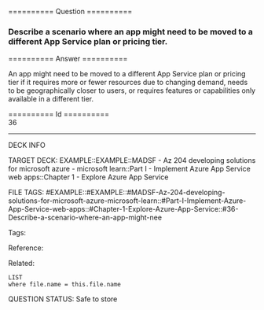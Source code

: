 ========== Question ==========  

### Describe a scenario where an app might need to be moved to a different App Service plan or pricing tier.  

========== Answer ==========  

An app might need to be moved to a different App Service plan or pricing tier if
it requires more or fewer resources due to changing demand, needs to be
geographically closer to users, or requires features or capabilities only
available in a different tier.

========== Id ==========  
36

---

DECK INFO

TARGET DECK: EXAMPLE::EXAMPLE::MADSF - Az 204 developing solutions for microsoft azure - microsoft learn::Part I - Implement Azure App Service web apps::Chapter 1 - Explore Azure App Service

FILE TAGS: #EXAMPLE::#EXAMPLE::#MADSF-Az-204-developing-solutions-for-microsoft-azure-microsoft-learn::#Part-I-Implement-Azure-App-Service-web-apps::#Chapter-1-Explore-Azure-App-Service::#36-Describe-a-scenario-where-an-app-might-nee

Tags:

Reference:

Related:

```dataview
LIST
where file.name = this.file.name
```
QUESTION STATUS: Safe to store
